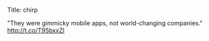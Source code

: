 Title: chirp

"They were gimmicky mobile apps, not world-changing companies." <a href="http://t.co/T95bxxZl">http://t.co/T95bxxZl</a>

